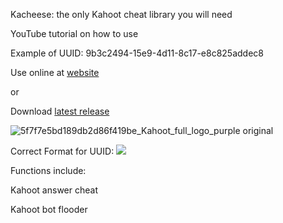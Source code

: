 Kacheese: the only Kahoot cheat library you will need

YouTube tutorial on how to use


Example of UUID: 9b3c2494-15e9-4d11-8c17-e8c825addec8


Use online at [website](https://wuku.one/p/kahoot.html)

or

Download [latest release](https://github.com/wuku0/kacheese/releases)

![5f7f7e5bd189db2d86f419be_Kahoot_full_logo_purple original](https://user-images.githubusercontent.com/80927421/197266143-adb120b8-c821-4afe-b844-4a349ccd71c1.png)


Correct Format for UUID: ![](https://i.imgur.com/5DBtjib.png)


Functions include:

Kahoot answer cheat

Kahoot bot flooder
